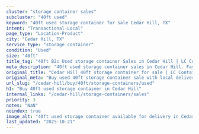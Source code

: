 ```yaml
---
cluster: "storage container sales"
subcluster: "40ft used"
keyword: "40ft used storage container for sale Cedar Hill, TX"
intent: "Transactional-Local"
page_type: "Location-Product"
city: "Cedar Hill, TX"
service_type: "storage container"
condition: "Used"
size: "40ft"
title_tag: "40ft B2c Used storage container Sales in Cedar Hill | LC Container"
meta_description: "40ft used storage container sales in Cedar Hill. Fast delivery, competitive pricing. Serving storage containers area. Quote ID: U3U. Call (214) 524-4168 for your free quote today."
original_title: "Cedar Hill 40ft storage container for sale | LC Container"
original_meta: "Buy used 40ft storage container sale with local delivery in Cedar Hill, TX. LC Container — local Since 2003. Request a fast quote today."
url_slug: "/cedar-hill/buy/40ft/storage-containers/used"
h1: "Buy 40ft used storage container in Cedar Hill"
internal_links: "/cedar-hill/storage-containers/sales"
priority: 3
notes: "NaN"
noindex: true
image_alt: "40ft used storage container available for delivery in Cedar Hill"
last_updated: "2025-10-21"
---
```


<!-- TODO: Add unique city/inventory copy, images, and internal links here. -->
